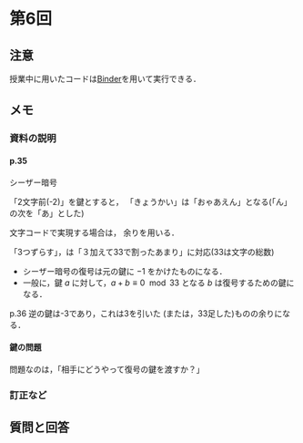 # 第6回

## 注意

授業中に用いたコードは[Binder](https://mybinder.org/v2/gh/ritsumei-aoi/21jk1/HEAD)を用いて実行できる．




## メモ

 
### 資料の説明

#### p.35
シーザー暗号

「2文字前(-2)」を鍵とすると，
「きょうかい」は「おゃあえん」となる(「ん」の次を「あ」とした)

文字コードで実現する場合は，
余りを用いる．

「3つずらす」，は「３加えて33で割ったあまり」に対応(33は文字の総数)

- シーザー暗号の復号は元の鍵に $-1$ をかけたものになる．
- 一般に，鍵 $a$ に対して，$a+b\equiv 0\mod{33}$ となる $b$ は復号するための鍵になる．

p.36
逆の鍵は-3であり，これは3を引いた
(または，33足した)ものの余りになる．

#### 鍵の問題

問題なのは，「相手にどうやって復号の鍵を渡すか？」

### 訂正など



## 質問と回答






